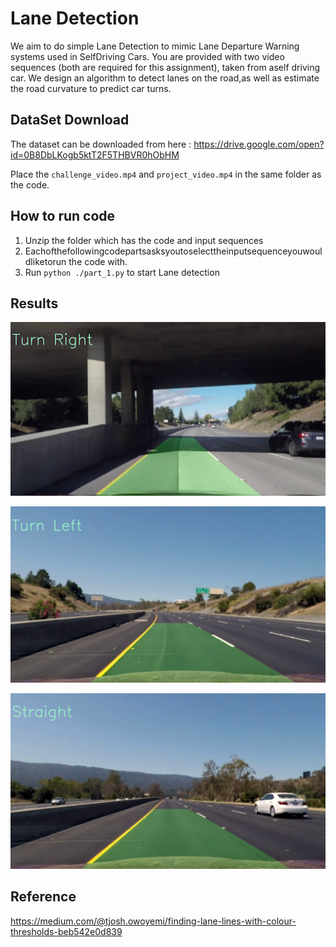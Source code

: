 # Lane Detection
We aim to do simple Lane Detection to mimic Lane Departure Warning systems used in SelfDriving Cars.  You are provided with two video sequences (both are required for this assignment), taken from aself driving car. We design an algorithm to detect lanes on the road,as well as estimate the road curvature to predict car turns.

## DataSet Download
The dataset can be downloaded from here : 
https://drive.google.com/open?id=0B8DbLKogb5ktT2F5THBVR0hObHM

Place the `challenge_video.mp4` and `project_video.mp4` in the same folder as the code.

## How to run code
1. Unzip the folder which has the code and input sequences
2. Eachofthefollowingcodepartsasksyoutoselecttheinputsequenceyouwouldliketorun the code with.
3. Run `python ./part_1.py` to start Lane detection

## Results

  <p align="center">
  <img src="https://github.com/ramaprashanth/lane-detection/blob/master/result_1.png">
  </p>

  <p align="center">
  <img src="https://github.com/ramaprashanth/lane-detection/blob/master/result_2.png">
  </p>

  <p align="center">
  <img src="https://github.com/ramaprashanth/lane-detection/blob/master/result_3.png">
  </p>

## Reference
https://medium.com/@tjosh.owoyemi/finding-lane-lines-with-colour-thresholds-beb542e0d839
